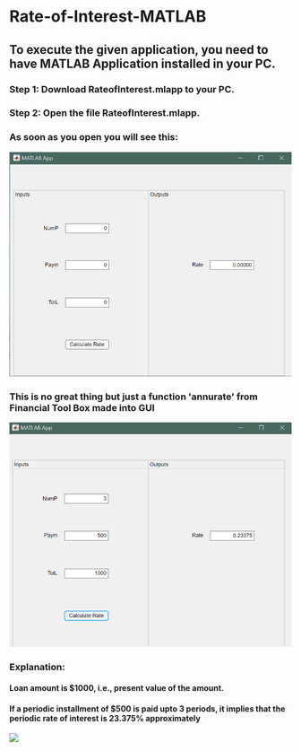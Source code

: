 # Rate-of-Interest-MATLAB

## To execute the given application, you need to have MATLAB Application installed in your PC.

### Step 1: Download RateofInterest.mlapp to your PC.
### Step 2: Open the file RateofInterest.mlapp.
### As soon as you open you will see this:
<img src=https://github.com/Vaishnavi1100/Rate-of-Interest-MATLAB/blob/main/App%20Interface.png>

### This is no great thing but just a function 'annurate' from Financial Tool Box made into GUI 
<img src=https://github.com/Vaishnavi1100/Rate-of-Interest-MATLAB/blob/main/App%20with%20some%20calculation.png>

### Explanation:

#### Loan amount is $1000, i.e., present value of the amount.
#### If a periodic installment of $500 is paid upto 3 periods, it implies that the periodic rate of interest is 23.375% approximately
<img src=https://latex.codecogs.com/svg.image?\frac{500}{1&plus;0.23375}&space;&plus;&space;\frac{500}{(1&plus;0.23375)^{2}}&space;&plus;&space;\frac{500}{(1&plus;0.23375)^{3}}&space;\approx&space;1000&space;>
